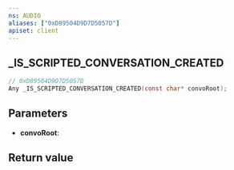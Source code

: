 ```yaml
---
ns: AUDIO
aliases: ["0xD89504D9D7D5057D"]
apiset: client
---
```

## _IS_SCRIPTED_CONVERSATION_CREATED

```c
// 0xD89504D9D7D5057D
Any _IS_SCRIPTED_CONVERSATION_CREATED(const char* convoRoot);
```


## Parameters
* **convoRoot**:

## Return value